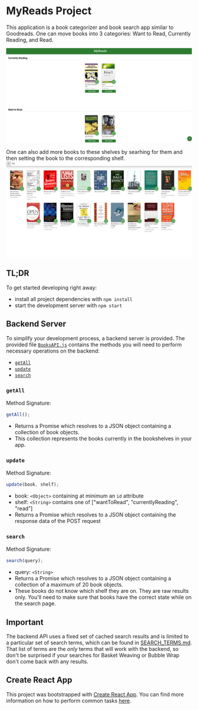 # MyReads Project

This application is a book categorizer and book search app similar to Goodreads. One can move books into 3 categories: Want to Read, Currently Reading, and Read.

![alt text](https://github.com/ajaynes/read-app/blob/master/src/screenshots/udacity-bookreads-shelves.png "Main page with categorized books")

One can also add more books to these shelves by searhing for them and then setting the book to the corresponding shelf.
![alt text](https://github.com/ajaynes/read-app/blob/master/src/screenshots/udacity-bookreads-search.png "Search for books and add them to shelves")

## TL;DR

To get started developing right away:

- install all project dependencies with `npm install`
- start the development server with `npm start`

## Backend Server

To simplify your development process, a backend server is provided. The provided file [`BooksAPI.js`](src/BooksAPI.js) contains the methods you will need to perform necessary operations on the backend:

- [`getAll`](#getall)
- [`update`](#update)
- [`search`](#search)

### `getAll`

Method Signature:

```js
getAll();
```

- Returns a Promise which resolves to a JSON object containing a collection of book objects.
- This collection represents the books currently in the bookshelves in your app.

### `update`

Method Signature:

```js
update(book, shelf);
```

- book: `<Object>` containing at minimum an `id` attribute
- shelf: `<String>` contains one of ["wantToRead", "currentlyReading", "read"]
- Returns a Promise which resolves to a JSON object containing the response data of the POST request

### `search`

Method Signature:

```js
search(query);
```

- query: `<String>`
- Returns a Promise which resolves to a JSON object containing a collection of a maximum of 20 book objects.
- These books do not know which shelf they are on. They are raw results only. You'll need to make sure that books have the correct state while on the search page.

## Important

The backend API uses a fixed set of cached search results and is limited to a particular set of search terms, which can be found in [SEARCH_TERMS.md](SEARCH_TERMS.md). That list of terms are the _only_ terms that will work with the backend, so don't be surprised if your searches for Basket Weaving or Bubble Wrap don't come back with any results.

## Create React App

This project was bootstrapped with [Create React App](https://github.com/facebookincubator/create-react-app). You can find more information on how to perform common tasks [here](https://github.com/facebookincubator/create-react-app/blob/master/packages/react-scripts/template/README.md).
